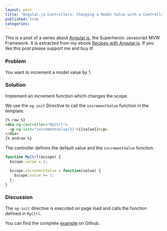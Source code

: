 ```yaml
---
layout: post
title: "Angular.js Controllers: Changing a Model Value with a Controller Function"
published: true
categories:
---
```

This is a post of a series about [Angular.js](http://angularjs.org/), the Superheroic Javascript MVW Framework. It is extracted from my ebook [Recipes with Angular.js](https://leanpub.com/recipes-with-angular-js). If you like this post please support me and buy it!

### Problem
You want to increment a model value by 1.

### Solution
Implement an increment function which changes the scope.

We use the `ng-init` Directive to call the `incrementValue` function in the template.

```html
{% raw %}
<div ng-controller="MyCtrl">
  <p ng-init="incrementValue(5)">{{value}}</p>
</div>
{% endraw %}
```

The controller defines the default value and the `incrementValue` function.

```js
function MyCtrl($scope) {
  $scope.value = 1;

  $scope.incrementValue = function(value) {
    $scope.value += 1;
  };
}
```

### Discussion
The `ng-init` directive is executed on page load and calls the function defined in `MyCtrl`.

You can find the complete [example](https://github.com/fdietz/recipes-with-angular-js-examples/tree/master/chapter2/recipe2) on Github.
